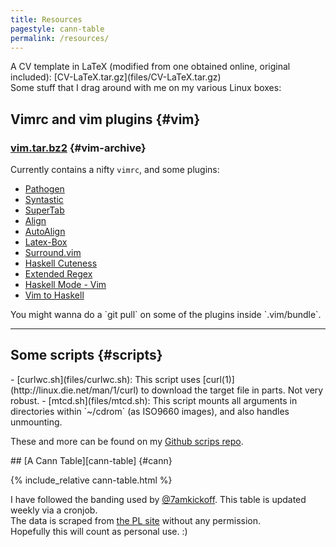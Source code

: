 ```yaml
---
title: Resources
pagestyle: cann-table
permalink: /resources/
---
```

<div markdown="1" class="section">
A CV template in LaTeX (modified from one obtained online, original included):  
[CV-LaTeX.tar.gz](files/CV-LaTeX.tar.gz)
</div>

<div markdown="1" class="section">
Some stuff that I drag around with me on my various Linux boxes:

## Vimrc and vim plugins {#vim}

### [vim.tar.bz2](files/vim.tar.bz2) {#vim-archive}

<div markdown="1" class="resources-list" id="plugins-list">

Currently contains a nifty `vimrc`, and some plugins:

- [Pathogen](http://www.vim.org/scripts/script.php?script_id=2332) 
- [Syntastic](http://www.vim.org/scripts/script.php?script_id=2736) 
- [SuperTab](http://www.vim.org/scripts/script.php?script_id=1643) 
- [Align](http://www.vim.org/scripts/script.php?script_id=294) 
- [AutoAlign](http://www.vim.org/scripts/script.php?script_id=884) 
- [Latex-Box](http://www.vim.org/scripts/script.php?script_id=3109) 
- [Surround.vim](http://www.vim.org/scripts/script.php?script_id=1697) 
- [Haskell Cuteness](http://www.vim.org/scripts/script.php?script_id=2603) 
- [Extended Regex](http://www.vim.org/scripts/script.php?script_id=3282) 
- [Haskell Mode - Vim](https://github.com/lukerandall/haskellmode-vim) 
- [Vim to Haskell](https://github.com/dag/vim2hs) 

</div>
You might wanna do a `git pull` on some of the plugins inside `.vim/bundle`.

---

## Some scripts {#scripts}

<div markdown="1" class="resources-list">
- [curlwc.sh](files/curlwc.sh):
This script uses [curl(1)](http://linux.die.net/man/1/curl) to download the target file in parts. Not very robust.
- [mtcd.sh](files/mtcd.sh):
This script mounts all arguments in directories within `~/cdrom` (as ISO9660 images), and also handles unmounting.
</div>

These and more can be found on my [Github scrips repo](https://github.com/murukeshm/scripts).
</div>

<div markdown="1" class="section">
## [A Cann Table][cann-table] {#cann}

{% include_relative cann-table.html %}

I have followed the banding used by [@7amkickoff][7amkickoff].
This table is updated weekly via a cronjob.  
The data is scraped from [the PL site][epl]
without any permission.  
Hopefully this will count as personal use. :)

[cann-table]: http://www.sussex.ac.uk/Users/iane/cannyclubs.php
[7amkickoff]: http://www.7amkickoff.com/2012/cann-tables-show-the-gap-between-arsenal-and-the-top-is-smaller-than-you-think/
[epl]: http://www.premierleague.com/en-gb/matchday/league-table.html
</div>

